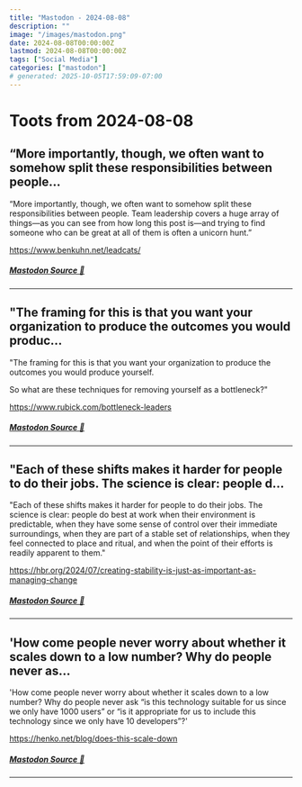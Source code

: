 ```yaml
---
title: "Mastodon - 2024-08-08"
description: ""
image: "/images/mastodon.png"
date: 2024-08-08T00:00:00Z
lastmod: 2024-08-08T00:00:00Z
tags: ["Social Media"]
categories: ["mastodon"]
# generated: 2025-10-05T17:59:09-07:00
---
```


# Toots from 2024-08-08

## “More importantly, though, we often want to somehow split these responsibilities between people...

“More importantly, though, we often want to somehow split these responsibilities between people. Team leadership covers a huge array of things—as you can see from how long this post is—and trying to find someone who can be great at all of them is often a unicorn hunt.”

<https://www.benkuhn.net/leadcats/>

##### [Mastodon Source 🐘](https://hachyderm.io/@mweagle/112924829806278454)

---

## "The framing for this is that you want your organization to produce the outcomes you would produc...

"The framing for this is that you want your organization to produce the outcomes you would produce yourself.

So what are these techniques for removing yourself as a bottleneck?"

<https://www.rubick.com/bottleneck-leaders>

##### [Mastodon Source 🐘](https://hachyderm.io/@mweagle/112924661511386127)

---

## "Each of these shifts makes it harder for people to do their jobs. The science is clear: people d...

"Each of these shifts makes it harder for people to do their jobs. The science is clear: people do best at work when their environment is predictable, when they have some sense of control over their immediate surroundings, when they are part of a stable set of relationships, when they feel connected to place and ritual, and when the point of their efforts is readily apparent to them."

<https://hbr.org/2024/07/creating-stability-is-just-as-important-as-managing-change>

##### [Mastodon Source 🐘](https://hachyderm.io/@mweagle/112924608777627960)

---

## 'How come people never worry about whether it scales down to a low number? Why do people never as...

'How come people never worry about whether it scales down to a low number? Why do people never ask “is this technology suitable for us since we only have 1000 users” or “is it appropriate for us to include this technology since we only have 10 developers”?'

<https://henko.net/blog/does-this-scale-down>

##### [Mastodon Source 🐘](https://hachyderm.io/@mweagle/112924573760161580)

---

